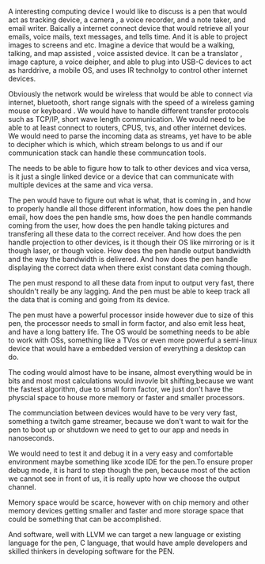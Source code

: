 
A interesting computing device I would like to discuss is a pen that would act as tracking device, a camera , a voice recorder, and a note taker, and email writer. Baically a internet connect device that would retrieve all your emails, voice mails, text messages, and tells time. And it is able to project images to screens and etc. Imagine a device that would be a walking, talking, and map assisted , voice assisted device. It can be a translator ,  image capture, a voice deipher, and able to plug into USB-C devices to act as harddrive, a mobile OS, and uses IR technolgy to control other internet devices. 

Obviously the network would be wireless that would be able to connect via internet, bluetooth, short range signals with the speed of a wireless gaming mouse or keyboard . We would have to handle different transfer protocols such as TCP/IP, short wave length communication. We would need to be able to at least connect to routers, CPUS, tvs, and other internet devices. We would need to parse the incoming data as streams, yet have to be able to decipher which is which, which stream belongs to us and if our communication stack can handle these communcation tools. 

The needs to be able to figure how to talk to other devices and vica versa, is it just a single linked device or a device that can communicate with multiple devices at the same and vica versa.

The pen would have to figure out what is what, that is coming in , and how to properly handle all those different information, how does the pen handle email, how does the pen handle sms, how does the pen handle commands coming from the user, how does the pen handle taking pictures and transfering all these data to the correct receiver. And how does the pen handle projection to other devices, is it though their OS like mirroring or is it though laser, or though voice. How does the pen handle output bandwidth and the way the bandwidth is delivered. And how does the pen handle displaying the correct data when there exist constant data coming though. 

The pen must respond to all these data from input to output very fast, there shouldn't really be any lagging. And the pen must be able to keep track all the data that is coming and going from its device. 

The pen must have a powerful processor inside however due to size of this pen, the processor needs to small in form factor, and also emit less heat, and have a long battery life. The OS would be something needs to be able to work with OSs, something like a TVos or even more powerful a semi-linux device that would have a embedded version of everything a desktop can do. 

The coding would almost have to be insane, almost everything would be in bits and most most calculations would invovle bit shifting,because we want the fastest algorithm, due to small form factor, we just don't have the physcial space to house more memory or faster and smaller processors. 

The communciation between devices would have to be very very fast, something a twitch game streamer, because we don't want to wait for the pen to boot up or shutdown we need to get to our app and needs in nanoseconds. 

We would need to test it and debug it in a very easy and comfortable environment maybe something like xcode IDE for the pen.To ensure proper debug mode, it is hard to step though the pen, because most of the action we cannot see in front of us, it is really upto how we choose the output channel. 

Memory space would be scarce, however with on chip memory and other memory devices getting smaller and faster and more storage space that could be something that can be accomplished. 

And software, well with LLVM we can target a new language or existing language for the pen, C language, that would have ample developers and skilled thinkers in developing software for the PEN. 



